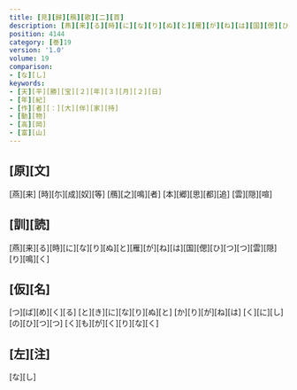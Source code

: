 ```yaml
---
title: [見][歸][鴈][歌][二][首]
description: [燕][来][る][時][に][な][り][ぬ][と][雁][が][ね][は][国][偲][ひ][つ][つ][雲][隠][り][鳴][く]
position: 4144
category: [巻]19
version: '1.0'
volume: 19
comparison:
- [な][し]
keywords:
- [天][平][勝][宝][２][年][３][月][２][日]
- [年][紀]
- [作][者][：][大][伴][家][持]
- [動][物]
- [高][岡]
- [富][山]
---
```


## [原][文]

[燕][来] [時][尓][成][奴][等] [鴈][之][鳴][者] [本][郷][思][都][追] [雲][隠][喧]

## [訓][読]

[燕][来][る][時][に][な][り][ぬ][と][雁][が][ね][は][国][偲][ひ][つ][つ][雲][隠][り][鳴][く]

## [仮][名]

[つ][ば][め][く][る] [と][き][に][な][り][ぬ][と] [か][り][が][ね][は] [く][に][し][の][ひ][つ][つ] [く][も][が][く][り][な][く]

## [左][注]

[な][し]
